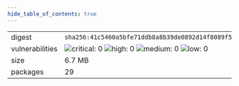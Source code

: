 ```yaml
---
hide_table_of_contents: true
---
```


<table>
<tr><td>digest</td><td><code>sha256:41c5460a5bfe71ddb8a8b39de0892d14f8089f5bff8d854186d5f678e28430e4</code></td><tr><tr><td>vulnerabilities</td><td><img alt="critical: 0" src="https://img.shields.io/badge/critical-0-lightgrey"/> <img alt="high: 0" src="https://img.shields.io/badge/high-0-lightgrey"/> <img alt="medium: 0" src="https://img.shields.io/badge/medium-0-lightgrey"/> <img alt="low: 0" src="https://img.shields.io/badge/low-0-lightgrey"/> <!-- unspecified: 0 --></td></tr>
<tr><td>size</td><td>6.7 MB</td></tr>
<tr><td>packages</td><td>29</td></tr>
</table>
</details></table>
</details>

<table></table>

